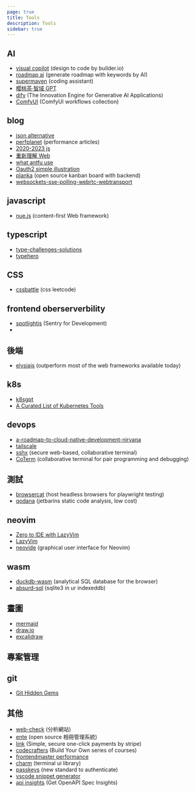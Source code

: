 ```yaml
---
page: true
title: Tools
description: Tools
sidebar: true
---
```


## AI

-   [visual copilot](https://www.builder.io/m/design-to-code) (design to code by builder.io)
-   [roadmap ai](https://roadmap.sh/ai) (generate roadmap with keywords by AI)
-   [supermaven](https://supermaven.com/) (coding assistant)
-   [樱桃茶·智域 GPT](https://new.cherrychat.org/home)
-   [dify](https://dify.ai/) (The Innovation Engine for Generative AI Applications)
-   [ComfyUI](https://github.com/ZHO-ZHO-ZHO/ComfyUI-Workflows-ZHO) (ComfyUI workflows collection)

## blog

-   [json alternative](https://medium.com/data-science-community-srm/json-is-incredibly-slow-heres-what-s-faster-ca35d5aaf9e8)
-   [perfplanet](https://calendar.perfplanet.com/2023/) (performance articles)
-   [2020-2023 js](https://betterprogramming.pub/all-javascript-and-typescript-features-of-the-last-3-years-629c57e73e42)
-   [重新理解 Web](https://zhuanlan.zhihu.com/p/581977751)
-   [what antfu use](https://github.com/antfu/use)
-   [Oauth2 simple illustration](https://darutk.medium.com/the-simplest-guide-to-oauth-2-0-8c71bd9a15bb)
-   [planka](https://github.com/plankanban/planka) (open source kanban board with backend)
-   [websockets-sse-polling-webrtc-webtransport](https://rxdb.info/articles/websockets-sse-polling-webrtc-webtransport.html)

## javascript

-   [nue.js](https://nuejs.org/) (content-first Web framework)

## typescript

-   [type-challenges-solutions](https://ghaiklor.github.io/type-challenges-solutions/en/)
-   [typehero](https://typehero.dev/aot-2023)

## CSS

-   [cssbattle](https://cssbattle.dev/) (css leetcode)

## frontend oberserverbility

-   [spotlightjs](https://spotlightjs.com/) (Sentry for Development)
-

## 後端

-   [elysiajs](https://elysiajs.com/) (outperform most of the web frameworks available today)

## k8s

-   [k8sgpt](https://k8sgpt.ai/)
-   [A Curated List of Kubernetes Tools](https://collabnix.github.io/kubetools/)

## devops

-   [a-roadmap-to-cloud-native-development-nirvana](https://thenewstack.io/a-roadmap-to-cloud-native-development-nirvana/)
-   [tailscale](https://tailscale.com/)
-   [sshx](https://sshx.io/) (secure web-based, collaborative terminal)
-   [CoTerm](https://www.datadoghq.com/blog/introducing-coterm/) (collaborative terminal for pair programming and debugging)

## 測試

-   [browsercat](https://www.browsercat.com/) (host headless browsers for playwright testing)
-   [qodana](https://www.jetbrains.com/qodana/) (jetbarins static code analysis, low cost)

## neovim

-   [Zero to IDE with LazyVim](https://www.youtube.com/watch?v=N93cTbtLCIM)
-   [LazyVim](https://www.lazyvim.org/)
-   [neovide](https://neovide.dev/index.html) (graphical user interface for Neovim)

## wasm

-   [duckdb-wasm](https://duckdb.org/2021/10/29/duckdb-wasm.html) (analytical SQL database for the browser)
-   [absurd-sql](https://github.com/jlongster/absurd-sql) (sqlite3 in ur indexeddb)

## 畫圖

-   [mermaid](https://mermaid.js.org/)
-   [draw.io](https://www.draw.io/)
-   [excalidraw](https://excalidraw.com/)

## 專案管理

## git

-   [Git Hidden Gems](https://www.youtube.com/watch?v=uFrPgUjv_Y8)

## 其他

-   [web-check](https://web-check.xyz/) (分析網站)
-   [ente](https://github.com/ente-io/ente) (open source 相冊管理系統)
-   [link](https://app.link.com/wallet) (Simple, secure one-click payments by stripe)
-   [codecrafters](https://codecrafters.io/) (Build Your Own series of courses)
-   [frontendmaster performance](https://frontendmasters.com/topics/performance/)
-   [charm](https://charm.sh/) (terminal ui library)
-   [passkeys](https://www.passkeys.com/guides) (new standard to authenticate)
-   [vscode snippet generator](https://snippet-generator.app/?description=&tabtrigger=&snippet=&mode=vscode)
-   [api insights](https://apiinsights.io/) (Get OpenAPI Spec Insights)
